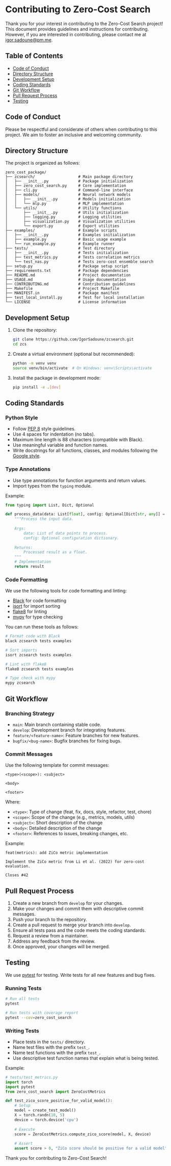 # Contributing to Zero-Cost Search

Thank you for your interest in contributing to the Zero-Cost Search project! This document provides guidelines and instructions for contributing. However, if you are interested in contributing, please contact me at [igor.sadoune@pm.me](mailto:igor.sadoune@pm.me).

## Table of Contents

- [Code of Conduct](#code-of-conduct)
- [Directory Structure](#directory-structure)
- [Development Setup](#development-setup)
- [Coding Standards](#coding-standards)
- [Git Workflow](#git-workflow)
- [Pull Request Process](#pull-request-process)
- [Testing](#testing)

## Code of Conduct

Please be respectful and considerate of others when contributing to this project. We aim to foster an inclusive and welcoming community.

## Directory Structure

The project is organized as follows:

```
zero_cost_package/
├── zcsearch/                   # Main package directory
│   ├── __init__.py             # Package initialization
│   ├── zero_cost_search.py     # Core implementation
│   ├── cli.py                  # Command-line interface
│   ├── models/                 # Neural network models
│   │   ├── __init__.py         # Models initialization
│   │   └── mlp.py              # MLP implementation
│   └── utils/                  # Utility functions
│       ├── __init__.py         # Utils initialization
│       ├── logging.py          # Logging utilities
│       ├── visualization.py    # Visualization utilities
│       └── export.py           # Export utilities
├── examples/                   # Example scripts
│   ├── __init__.py             # Examples initialization
│   ├── example.py              # Basic usage example
│   └── run_example.py          # Example runner
├── tests/                      # Test directory
│   ├── __init__.py             # Tests initialization
│   ├── test_metrics.py         # Tests correlation metrics
│   └── test_nas.py             # Tests zero-cost ensemble search
├── setup.py                    # Package setup script
├── requirements.txt            # Package dependencies
├── README.md                   # Project documentation
├── USAGE.md                    # Usage documentation
├── CONTRIBUTING.md             # Contribution guidelines
├── Makefile                    # Project Makefile
├── MANIFEST.in                 # Package manifest
├── test_local_install.py       # Test for local installation
└── LICENSE                     # License information
```

## Development Setup

1. Clone the repository:
   ```bash
   git clone https://github.com/IgorSadoune/zcsearch.git
   cd zcs
   ```

2. Create a virtual environment (optional but recommended):
   ```bash
   python -m venv venv
   source venv/bin/activate  # On Windows: venv\Scripts\activate
   ```

3. Install the package in development mode:
   ```bash
   pip install -e .[dev]
   ```

## Coding Standards

### Python Style

- Follow [PEP 8](https://www.python.org/dev/peps/pep-0008/) style guidelines.
- Use 4 spaces for indentation (no tabs).
- Maximum line length is 88 characters (compatible with Black).
- Use meaningful variable and function names.
- Write docstrings for all functions, classes, and modules following the [Google style](https://google.github.io/styleguide/pyguide.html#38-comments-and-docstrings).

### Type Annotations

- Use type annotations for function arguments and return values.
- Import types from the `typing` module.

Example:
```python
from typing import List, Dict, Optional

def process_data(data: List[float], config: Optional[Dict[str, any]] = None) -> float:
    """Process the input data.
    
    Args:
        data: List of data points to process.
        config: Optional configuration dictionary.
        
    Returns:
        Processed result as a float.
    """
    # Implementation
    return result
```

### Code Formatting

We use the following tools for code formatting and linting:

- [Black](https://black.readthedocs.io/) for code formatting
- [isort](https://pycqa.github.io/isort/) for import sorting
- [flake8](https://flake8.pycqa.org/) for linting
- [mypy](http://mypy-lang.org/) for type checking

You can run these tools as follows:

```bash
# Format code with Black
black zcsearch tests examples

# Sort imports
isort zcsearch tests examples

# Lint with flake8
flake8 zcsearch tests examples

# Type check with mypy
mypy zcsearch
```

## Git Workflow

### Branching Strategy

- `main`: Main branch containing stable code.
- `develop`: Development branch for integrating features.
- `feature/<feature-name>`: Feature branches for new features.
- `bugfix/<bug-name>`: Bugfix branches for fixing bugs.

### Commit Messages

Use the following template for commit messages:

```
<type>(<scope>): <subject>

<body>

<footer>
```

Where:
- `<type>`: Type of change (feat, fix, docs, style, refactor, test, chore)
- `<scope>`: Scope of the change (e.g., metrics, models, utils)
- `<subject>`: Short description of the change
- `<body>`: Detailed description of the change
- `<footer>`: References to issues, breaking changes, etc.

Example:
```
feat(metrics): add ZiCo metric implementation

Implement the ZiCo metric from Li et al. (2022) for zero-cost evaluation.

Closes #42
```

## Pull Request Process

1. Create a new branch from `develop` for your changes.
2. Make your changes and commit them with descriptive commit messages.
3. Push your branch to the repository.
4. Create a pull request to merge your branch into `develop`.
5. Ensure all tests pass and the code meets the coding standards.
6. Request a review from a maintainer.
7. Address any feedback from the review.
8. Once approved, your changes will be merged.

## Testing

We use [pytest](https://pytest.org/) for testing. Write tests for all new features and bug fixes.

### Running Tests

```bash
# Run all tests
pytest

# Run tests with coverage report
pytest --cov=zero_cost_search
```

### Writing Tests

- Place tests in the `tests/` directory.
- Name test files with the prefix `test_`.
- Name test functions with the prefix `test_`.
- Use descriptive test function names that explain what is being tested.

Example:
```python
# tests/test_metrics.py
import torch
import pytest
from zero_cost_search import ZeroCostMetrics

def test_zico_score_positive_for_valid_model():
    # Setup
    model = create_test_model()
    X = torch.randn(10, 5)
    device = torch.device('cpu')
    
    # Execute
    score = ZeroCostMetrics.compute_zico_score(model, X, device)
    
    # Assert
    assert score > 0, "ZiCo score should be positive for a valid model"
```

Thank you for contributing to Zero-Cost Search!